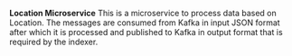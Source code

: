 **Location Microservice**
This is a microservice to process data based on Location. The messages are consumed from Kafka in input JSON format after which it is processed and published to Kafka in output format that is required by the indexer. 
